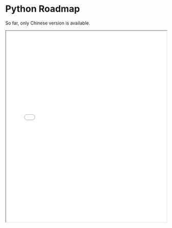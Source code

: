 # Python Roadmap

So far, only Chinese version is available.

<iframe src="/CODING/PYTHON/ROADMAP/Python.pdf" width="100%" height="600px"></iframe>
